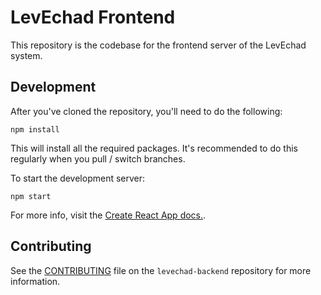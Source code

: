 # LevEchad Frontend
This repository is the codebase for the frontend server of the LevEchad system.

## Development
After you've cloned the repository, you'll need to do the following:

```
npm install
```
This will install all the required packages. It's recommended to do this regularly when you pull / switch branches.

To start the development server:
```
npm start
```

For more info, visit the [Create React App docs.](https://github.com/facebook/create-react-app).

## Contributing
See the [CONTRIBUTING](https://github.com/Lev-Echad/levechad-backend/blob/master/CONTRIBUTING.md) file on the `levechad-backend` repository for more information.
